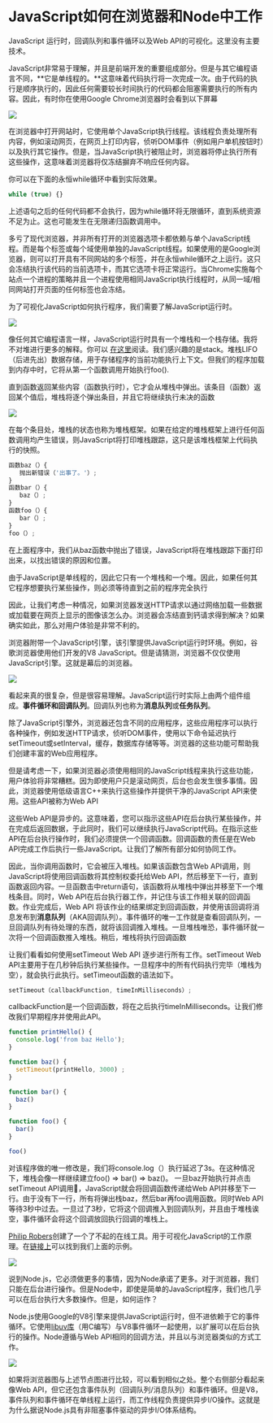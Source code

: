 # JavaScript如何在浏览器和Node中工作

JavaScript 运行时，回调队列和事件循环以及Web API的可视化。这里没有主要技术。

JavaScript非常易于理解，并且是前端开发的重要组成部分。但是与其它编程语言不同，**它是单线程的。**这意味着代码执行将一次完成一次。由于代码的执行是顺序执行的，因此任何需要较长时间执行的代码都会阻塞需要执行的所有内容。因此，有时你在使用Google Chrome浏览器时会看到以下屏幕

![](https://gcc68.oss-cn-hangzhou.aliyuncs.com/2019-12-27-%E5%B1%8F%E5%B9%95%E5%BF%AB%E7%85%A7%202019-12-27%20%E4%B8%8A%E5%8D%8811.11.07.png)


在浏览器中打开网站时，它使用单个JavaScript执行线程。该线程负责处理所有内容，例如滚动网页，在网页上打印内容，侦听DOM事件（例如用户单机按钮时）以及执行其它操作。但是，当JavaScript执行被阻止时，浏览器将停止执行所有这些操作，这意味着浏览器将仅冻结摒弃不响应任何内容。

你可以在下面的永恒while循环中看到实际效果。

```js
while (true) {}
```

上述语句之后的任何代码都不会执行，因为while循环将无限循环，直到系统资源不足为止。这也可能发生在无限递归函数调用中。


多亏了现代浏览器，并非所有打开的浏览器选项卡都依赖与单个JavaScript线程。而是每个标签或每个域使用单独的JavaScript线程。如果使用的是Google浏览器，则可以打开具有不同网站的多个标签，并在永恒while循环之上运行。这只会冻结执行该代码的当前选项卡，而其它选项卡将正常运行。当Chrome实施每个站点一个进程的策略并且一个进程使用相同JavaScript执行线程时，从同一域/相同网站打开页面的任何标签也会冻结。

为了可视化JavaScript如何执行程序，我们需要了解JavaScript运行时。

![](https://gcc68.oss-cn-hangzhou.aliyuncs.com/2019-12-27-1_ocCc8yEvUEeOtGU2LNQnpA.png)

像任何其它编程语言一样，JavaScript运行时具有一个堆栈和一个栈存储。我将不对堆进行更多的解释。你可以
[在这里](https://gcc68.oss-cn-hangzhou.aliyuncs.com/2019-12-27-1_ocCc8yEvUEeOtGU2LNQnpA.png)阅读。我们感兴趣的是stack。堆栈LIFO（后进先出）数据存储，用于存储程序的当前功能执行上下文。但我们的程序加载到内存中时，它将从第一个函数调用开始执行foo().

直到函数返回某些内容（函数执行时），它才会从堆栈中弹出。该条目（函数）返回某个值后，堆栈将逐个弹出条目，并且它将继续执行未决的函数

![](https://gcc68.oss-cn-hangzhou.aliyuncs.com/2019-12-27-1_rRoLpv-Zrmpa-srNhwlbvA.gif)

在每个条目处，堆栈的状态也称为堆栈框架。如果在给定的堆栈框架上进行任何函数调用均产生错误，则JavaScript将打印堆栈跟踪，这只是该堆栈框架上代码执行的快照。

```js
函数baz（）{
   抛出新错误（'出事了。'）;
}
函数bar（）{
   baz（）;
}
函数foo（）{
   bar（）;
}
foo（）;
```

在上面程序中，我们从baz函数中抛出了错误，JavaScript将在堆栈跟踪下面打印出来，以找出错误的原因和位置。

由于JavaScript是单线程的，因此它只有一个堆栈和一个堆。因此，如果任何其它程序想要执行某些操作，则必须等待直到之前的程序完全执行

因此，让我们考虑一种情况，如果浏览器发送HTTP请求以通过网络加载一些数据或加载要在网页上显示的图像该怎么办。浏览器会冻结直到钙请求得到解决？如果确实如此，那么对用户体验是非常不利的。

浏览器附带一个JavaScript引擎，该引擎提供JavaScript运行时环境。例如，谷歌浏览器使用他们开发的V8 JavaScript。但是请猜测，浏览器不仅仅使用JavaScript引擎。这就是幕后的浏览器。

![](https://gcc68.oss-cn-hangzhou.aliyuncs.com/2019-12-27-1_lZ-KXoVNUSOwaq7q8zUBDg.png)

看起来真的很复杂，但是很容易理解。JavaScript运行时实际上由两个组件组成。**事件循环和回调队列**。回调队列也称为**消息队列**或**任务队列**。

除了JavaScript引擎外，浏览器还包含不同的应用程序，这些应用程序可以执行各种操作，例如发送HTTP请求，侦听DOM事件，使用以下命令延迟执行setTimeout或setInterval，缓存，数据库存储等等。浏览器的这些功能可帮助我们创建丰富的Web应用程序。


但是请考虑一下，如果浏览器必须使用相同的JavaScript线程来执行这些功能，用户体验将非常糟糕。因为即使用户只是滚动网页，后台也会发生很多事情。因此，浏览器使用低级语言C++来执行这些操作并提供干净的JavaScript API来使用。这些API被称为Web API

这些Web API是异步的。这意味着，您可以指示这些API在后台执行某些操作，并在完成后返回数据，于此同时，我们可以继续执行JavaScript代码。在指示这些API在后台执行操作时，我们必须提供一个回调函数。回调函数的责任是在Web API完成工作后执行一些JavaScript。让我们了解所有部分如何协同工作。

因此，当你调用函数时，它会被压入堆栈。如果该函数包含Web API调用，则JavaScript将使用回调函数将其控制权委托给Web API，然后移至下一行，直到函数返回内容。一旦函数击中return语句，该函数将从堆栈中弹出并移至下一个堆栈条目。同时，Web API在后台执行器工作，并记住与该工作相关联的回调函数。作业完成后，Web API 将该作业的结果绑定到回调函数，并使用该回调将消息发布到**消息队列**（AKA回调队列）。事件循环的唯一工作就是查看回调队列，一旦回调队列有待处理的东西，就将该回调推入堆栈。一旦堆栈唯恐，事件循环就一次将一个回调函数推入堆栈。稍后，堆栈将执行回调函数


让我们看看如何使用setTimeout Web API 逐步进行所有工作。setTimeout Web API主要用于在几秒钟后执行某些操作。一旦程序中的所有代码执行完毕（堆栈为空），就会执行此执行。setTimeout函数的语法如下。

```js
setTimeout（callbackFunction, timeInMilliseconds）;
```

callbackFunction是一个回调函数，将在之后执行timeInMilliseconds。让我们修改我们早期程序并使用此API。

```js
function printHello() {
  console.log('from baz Hello');
}

function baz() {
  setTimeout(printHello, 3000) ;
}

function bar() {
  baz()
}

function foo() {
  bar()
}

foo()
```

对该程序做的唯一修改是，我们将console.log（）执行延迟了3s。在这种情况下，堆栈会像一样继续建立foo() => bar() => baz()。 一旦baz开始执行并点击setTimeout API调用，JavaScript就会将回调函数传递给Web API并移至下一行。由于没有下一行，所有将弹出栈baz，然后bar再foo调用函数。同时Web API等待3秒中过去。一旦过了3秒，它将这个回调推入到回调队列，并且由于堆栈诶空，事件循环会将这个回调放回执行回调的堆栈上。


[Philip Robers](http://latentflip.com/)创建了一个了不起的在线工具。用于可视化JavaScript的工作原理。在[链接上](http://latentflip.com/loupe/?code=ZnVuY3Rpb24gcHJpbnRIZWxsbygpIHsNCiAgICBjb25zb2xlLmxvZygnSGVsbG8gZnJvbSBiYXonKTsNCn0NCg0KZnVuY3Rpb24gYmF6KCkgew0KICAgIHNldFRpbWVvdXQocHJpbnRIZWxsbywgMzAwMCk7DQp9DQoNCmZ1bmN0aW9uIGJhcigpIHsNCiAgICBiYXooKTsNCn0NCg0KZnVuY3Rpb24gZm9vKCkgew0KICAgIGJhcigpOw0KfQ0KDQpmb28oKTs%3D!!!PGJ1dHRvbj5DbGljayBtZSE8L2J1dHRvbj4%3D)可以找到我们上面的示例。

![](https://gcc68.oss-cn-hangzhou.aliyuncs.com/2019-12-27-1_9mv-g9E-87Sji9j7YR08Fw.gif)

说到Node.js，它必须做更多的事情，因为Node承诺了更多。对于浏览器，我们只能在后台进行操作。但是Node中，即使是简单的JavaScript程序，我们也几乎可以在后台执行大多数操作。但是，如何运作？


Node.js使用Google的V8引擎来提供JavaScript运行时，但不进依赖于它的事件循环。它使用[libuv库](https://github.com/libuv/libuv)（用C编写）与V8事件循环一起使用，以扩展可以在后台执行的操作。Node遵循与Web API相同的回调方法，并且以与浏览器类似的方式工作。


![](https://gcc68.oss-cn-hangzhou.aliyuncs.com/2019-12-27-%E5%B1%8F%E5%B9%95%E5%BF%AB%E7%85%A7%202019-12-27%20%E4%B8%8B%E5%8D%881.36.42.png)


如果将浏览器图与上述节点图进行比较，可以看到相似之处。整个右侧部分看起来像Web API，但它还包含事件队列（回调队列/消息队列）和事件循环。但是V8，事件队列和事件循环在单线程上运行，而工作线程负责提供异步I/O操作。这就是为什么据说Node.js具有非阻塞事件驱动的异步I/O体系结构。



